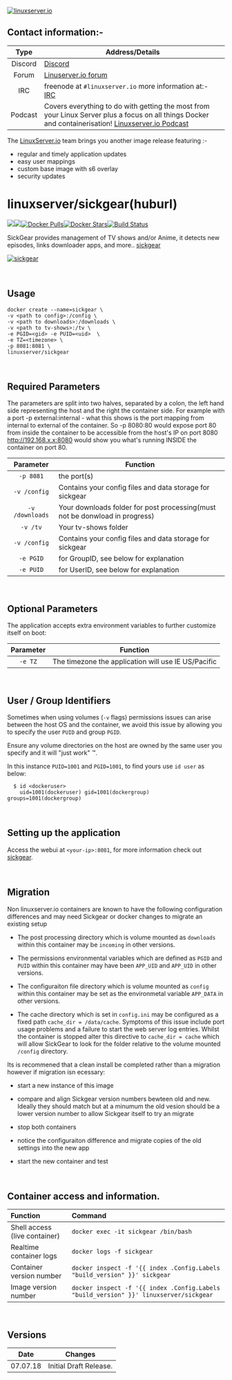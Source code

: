 [linuxserverurl]: https://linuxserver.io
[forumurl]: https://forum.linuxserver.io
[ircurl]: https://www.linuxserver.io/irc/
[podcasturl]: https://www.linuxserver.io/podcast/
[appurl]: https://sickgear.github.io/
[hub]: https://hub.docker.com/r/linuxserver/sickgear/
[localesurl]: https://sickgear.github.io/


[![linuxserver.io](https://raw.githubusercontent.com/linuxserver/docker-templates/master/linuxserver.io/img/linuxserver_medium.png)][linuxserverurl]


## Contact information:-

| Type | Address/Details |
| :---: | --- |
| Discord | [Discord](https://discord.gg/YWrKVTn) |
| Forum | [Linuserver.io forum][forumurl] |
| IRC | freenode at `#linuxserver.io` more information at:- [IRC][ircurl]
| Podcast | Covers everything to do with getting the most from your Linux Server plus a focus on all things Docker and containerisation! [Linuxserver.io Podcast][podcasturl] |


The [LinuxServer.io][linuxserverurl] team brings you another image release featuring :-

 + regular and timely application updates
 + easy user mappings
 + custom base image with s6 overlay
 + security updates

# linuxserver/sickgear(huburl)
[![](https://raw.githubusercontent.com/wiki/SickGear/SickGear.Wiki/images/SickGearLogo.png)](https://microbadger.com/images/linuxserver/sickgear "Get your own version badge on microbadger.com")[![](https://images.microbadger.com/badges/image/linuxserver/sickgear.svg)](https://microbadger.com/images/linuxserver/sickgear "Get your own image badge on microbadger.com")[![Docker Pulls](https://img.shields.io/docker/pulls/linuxserver/sickgear.svg)][hub][![Docker Stars](https://img.shields.io/docker/stars/linuxserver/sickgear.svg)][hub][![Build Status](https://ci.linuxserver.io/buildStatus/icon?job=Docker-Builders/x86-64/x86-64-sickgear)](https://ci.linuxserver.io/job/Docker-Builders/job/x86-64/job/x86-64-sickgear/)

SickGear provides management of TV shows and/or Anime, it detects new episodes, links downloader apps, and more.. [sickgear](https://github.com/SickGear/SickGear/)

[![sickgear](https://raw.githubusercontent.com/linuxserver/docker-templates/master/linuxserver.io/img/sickgear-banner.png)][appurl]

 
&nbsp;

## Usage

```
docker create --name=sickgear \
-v <path to config>:/config \
-v <path to downloads>:/downloads \
-v <path to tv-shows>:/tv \
-e PGID=<gid> -e PUID=<uid>  \
-e TZ=<timezone> \
-p 8081:8081 \
linuxserver/sickgear
```

&nbsp;

## Required Parameters

The parameters are split into two halves, separated by a colon, the left hand side representing the host and the right the container side.
For example with a port -p external:internal - what this shows is the port mapping from internal to external of the container.
So -p 8080:80 would expose port 80 from inside the container to be accessible from the host's IP on port 8080
http://192.168.x.x:8080 would show you what's running INSIDE the container on port 80.

| Parameter | Function |
| :---: | --- |
| `-p 8081` | the port(s) |
| `-v /config` | Contains your config files and data storage for sickgear|
| `-v /downloads` | Your downloads folder for post processing(must not be donwload in progress)|
| `-v /tv` |  Your tv-shows folder|
| `-v /config` | Contains your config files and data storage for sickgear|
| `-e PGID` | for GroupID, see below for explanation |
| `-e PUID` | for UserID, see below for explanation |

&nbsp;

## Optional Parameters

The application accepts extra environment variables to further customize itself on boot:

  | Parameter | Function |
| :---: | --- |
| `-e TZ` | The timezone the application will use IE US/Pacific|

&nbsp;

## User / Group Identifiers

Sometimes when using volumes (`-v` flags) permissions issues can arise between the host OS and the container, we avoid this issue by allowing you to specify the user `PUID` and group `PGID`.

Ensure any volume directories on the host are owned by the same user you specify and it will "just work" &trade;.

In this instance `PUID=1001` and `PGID=1001`, to find yours use `id user` as below:

```
  $ id <dockeruser>
    uid=1001(dockeruser) gid=1001(dockergroup) groups=1001(dockergroup)
```

&nbsp;

## Setting up the application

Access the webui at `<your-ip>:8081`, for more information check out [sickgear][appurl].

&nbsp;

## Migration

Non linuxserver.io containers are known to have the following configuration differences and may need Sickgear or docker changes to migrate an existing setup

* The post processing directory which is volume mounted as `downloads` within this container may be `incoming` in other versions.

* The permissions environmental variables which are defined as `PGID` and `PUID` within this container may have been `APP_UID` and `APP_UID` in other versions.

* The configuraiton file directory which is volume mounted as `config` within this container may be set as the environmetal variable `APP_DATA` in other versions.

* The cache directory which is set in `config.ini` may be configured as a fixed path `cache_dir = /data/cache`. Symptoms of this issue include port usage problems and a failure to start the web server log entries. Whilst the container is stopped alter this directive to `cache_dir = cache` which will allow SickGear to look for the folder relative to the volume mounted `/config` directory.

Its is recommened that a clean install be completed rather than a migration however if migration isn ecessary:

* start a new instance of this image

* compare and align Sickgear version numbers bewteen old and new. Ideally they should match but at a minumum the old vesion should be a lower version number to allow Sickgear itself to try an migrate

* stop both containers

* notice the configuraiton difference and migrate copies of the old settings into the new app

* start the new container and test

&nbsp;


## Container access and information.

| Function | Command |
| :--- | :--- |
| Shell access (live container) | `docker exec -it sickgear /bin/bash` |
| Realtime container logs | `docker logs -f sickgear` |
| Container version number | `docker inspect -f '{{ index .Config.Labels "build_version" }}' sickgear` |
| Image version number |  `docker inspect -f '{{ index .Config.Labels "build_version" }}' linuxserver/sickgear` |

&nbsp;

## Versions

|  Date | Changes |
| :---: | --- |
| 07.07.18 |  Initial Draft Release. |
